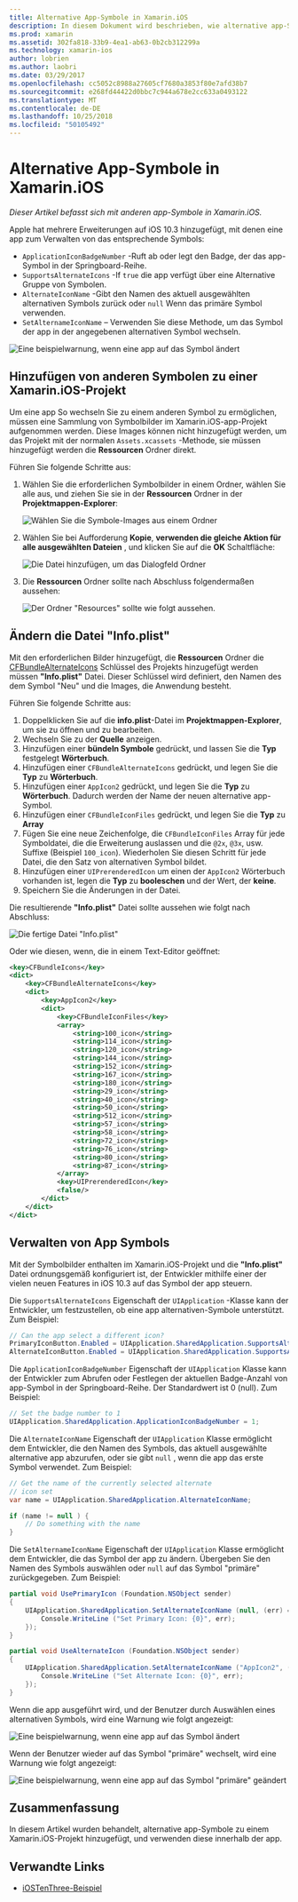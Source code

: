 ```yaml
---
title: Alternative App-Symbole in Xamarin.iOS
description: In diesem Dokument wird beschrieben, wie alternative app-Symbole in Xamarin.iOS verwendet wird. Es wird erläutert, wie Sie diese Symbole ein Xamarin.iOS-Projekt hinzufügen, ändern Sie die Datei "Info.plist" und Informationen zur programmgesteuerten Verwaltung von app Symbols.
ms.prod: xamarin
ms.assetid: 302fa818-33b9-4ea1-ab63-0b2cb312299a
ms.technology: xamarin-ios
author: lobrien
ms.author: laobri
ms.date: 03/29/2017
ms.openlocfilehash: cc5052c8988a27605cf7680a3853f80e7afd38b7
ms.sourcegitcommit: e268fd44422d0bbc7c944a678e2cc633a0493122
ms.translationtype: MT
ms.contentlocale: de-DE
ms.lasthandoff: 10/25/2018
ms.locfileid: "50105492"
---
```

# <a name="alternate-app-icons-in-xamarinios"></a>Alternative App-Symbole in Xamarin.iOS

_Dieser Artikel befasst sich mit anderen app-Symbole in Xamarin.iOS._

Apple hat mehrere Erweiterungen auf iOS 10.3 hinzugefügt, mit denen eine app zum Verwalten von das entsprechende Symbols:

 - `ApplicationIconBadgeNumber` -Ruft ab oder legt den Badge, der das app-Symbol in der Springboard-Reihe.
 - `SupportsAlternateIcons` -If `true` die app verfügt über eine Alternative Gruppe von Symbolen.
 - `AlternateIconName` -Gibt den Namen des aktuell ausgewählten alternativen Symbols zurück oder `null` Wenn das primäre Symbol verwenden.
 - `SetAlternameIconName` – Verwenden Sie diese Methode, um das Symbol der app in der angegebenen alternativen Symbol wechseln.

![](alternate-app-icons-images/icons04.png "Eine beispielwarnung, wenn eine app auf das Symbol ändert")

<a name="Adding-Alternate-Icons" />

## <a name="adding-alternate-icons-to-a-xamarinios-project"></a>Hinzufügen von anderen Symbolen zu einer Xamarin.iOS-Projekt

Um eine app So wechseln Sie zu einem anderen Symbol zu ermöglichen, müssen eine Sammlung von Symbolbilder im Xamarin.iOS-app-Projekt aufgenommen werden. Diese Images können nicht hinzugefügt werden, um das Projekt mit der normalen `Assets.xcassets` -Methode, sie müssen hinzugefügt werden die **Ressourcen** Ordner direkt.

Führen Sie folgende Schritte aus:

1. Wählen Sie die erforderlichen Symbolbilder in einem Ordner, wählen Sie alle aus, und ziehen Sie sie in der **Ressourcen** Ordner in der **Projektmappen-Explorer**:

    ![](alternate-app-icons-images/icons00.png "Wählen Sie die Symbole-Images aus einem Ordner")

2. Wählen Sie bei Aufforderung **Kopie**, **verwenden die gleiche Aktion für alle ausgewählten Dateien** , und klicken Sie auf die **OK** Schaltfläche:

    ![](alternate-app-icons-images/icons02.png "Die Datei hinzufügen, um das Dialogfeld Ordner")

3. Die **Ressourcen** Ordner sollte nach Abschluss folgendermaßen aussehen:

    ![](alternate-app-icons-images/icons01.png "Der Ordner \"Resources\" sollte wie folgt aussehen.")

<a name="Modifying-the-Info.plist-File" />

## <a name="modifying-the-infoplist-file"></a>Ändern die Datei "Info.plist"

Mit den erforderlichen Bilder hinzugefügt, die **Ressourcen** Ordner die [CFBundleAlternateIcons](https://developer.apple.com/library/content/documentation/General/Reference/InfoPlistKeyReference/Articles/CoreFoundationKeys.html#//apple_ref/doc/uid/TP40009249-SW13) Schlüssel des Projekts hinzugefügt werden müssen **"Info.plist"** Datei. Dieser Schlüssel wird definiert, den Namen des dem Symbol "Neu" und die Images, die Anwendung besteht.

Führen Sie folgende Schritte aus:

1. Doppelklicken Sie auf die **info.plist**-Datei im **Projektmappen-Explorer**, um sie zu öffnen und zu bearbeiten.
2. Wechseln Sie zu der **Quelle** anzeigen.
3. Hinzufügen einer **bündeln Symbole** gedrückt, und lassen Sie die **Typ** festgelegt **Wörterbuch**.
4. Hinzufügen einer `CFBundleAlternateIcons` gedrückt, und legen Sie die **Typ** zu **Wörterbuch**.
5. Hinzufügen einer `AppIcon2` gedrückt, und legen Sie die **Typ** zu **Wörterbuch**. Dadurch werden der Name der neuen alternative app-Symbol.
6. Hinzufügen einer `CFBundleIconFiles` gedrückt, und legen Sie die **Typ** zu **Array**
7. Fügen Sie eine neue Zeichenfolge, die `CFBundleIconFiles` Array für jede Symboldatei, die die Erweiterung auslassen und die `@2x`, `@3x`, usw. Suffixe (Beispiel `100_icon`). Wiederholen Sie diesen Schritt für jede Datei, die den Satz von alternativen Symbol bildet.
8. Hinzufügen einer `UIPrerenderedIcon` um einen der `AppIcon2` Wörterbuch vorhanden ist, legen die **Typ** zu **booleschen** und der Wert, der **keine**.
9. Speichern Sie die Änderungen in der Datei.

Die resultierende **"Info.plist"** Datei sollte aussehen wie folgt nach Abschluss:

![](alternate-app-icons-images/icons03.png "Die fertige Datei \"Info.plist\"")

Oder wie diesen, wenn, die in einem Text-Editor geöffnet:

```xml
<key>CFBundleIcons</key>
<dict>
    <key>CFBundleAlternateIcons</key>
    <dict>
        <key>AppIcon2</key>
        <dict>
            <key>CFBundleIconFiles</key>
            <array>
                <string>100_icon</string>
                <string>114_icon</string>
                <string>120_icon</string>
                <string>144_icon</string>
                <string>152_icon</string>
                <string>167_icon</string>
                <string>180_icon</string>
                <string>29_icon</string>
                <string>40_icon</string>
                <string>50_icon</string>
                <string>512_icon</string>
                <string>57_icon</string>
                <string>58_icon</string>
                <string>72_icon</string>
                <string>76_icon</string>
                <string>80_icon</string>
                <string>87_icon</string>
            </array>
            <key>UIPrerenderedIcon</key>
            <false/>
        </dict>
    </dict>
</dict>
```

<a name="Managing-the-Apps-Icon" />

## <a name="managing-the-apps-icon"></a>Verwalten von App Symbols 

Mit der Symbolbilder enthalten im Xamarin.iOS-Projekt und die **"Info.plist"** Datei ordnungsgemäß konfiguriert ist, der Entwickler mithilfe einer der vielen neuen Features in iOS 10.3 auf das Symbol der app steuern.

Die `SupportsAlternateIcons` Eigenschaft der `UIApplication` -Klasse kann der Entwickler, um festzustellen, ob eine app alternativen-Symbole unterstützt. Zum Beispiel:

```csharp
// Can the app select a different icon?
PrimaryIconButton.Enabled = UIApplication.SharedApplication.SupportsAlternateIcons;
AlternateIconButton.Enabled = UIApplication.SharedApplication.SupportsAlternateIcons;
```

Die `ApplicationIconBadgeNumber` Eigenschaft der `UIApplication` Klasse kann der Entwickler zum Abrufen oder Festlegen der aktuellen Badge-Anzahl von app-Symbol in der Springboard-Reihe. Der Standardwert ist 0 (null). Zum Beispiel:

```csharp
// Set the badge number to 1
UIApplication.SharedApplication.ApplicationIconBadgeNumber = 1;
```

Die `AlternateIconName` Eigenschaft der `UIApplication` Klasse ermöglicht dem Entwickler, die den Namen des Symbols, das aktuell ausgewählte alternative app abzurufen, oder sie gibt `null` , wenn die app das erste Symbol verwendet. Zum Beispiel:

```csharp
// Get the name of the currently selected alternate
// icon set
var name = UIApplication.SharedApplication.AlternateIconName;

if (name != null ) {
    // Do something with the name
}
```

Die `SetAlternameIconName` Eigenschaft der `UIApplication` Klasse ermöglicht dem Entwickler, die das Symbol der app zu ändern. Übergeben Sie den Namen des Symbols auswählen oder `null` auf das Symbol "primäre" zurückgegeben. Zum Beispiel:

```csharp
partial void UsePrimaryIcon (Foundation.NSObject sender)
{
    UIApplication.SharedApplication.SetAlternateIconName (null, (err) => {
        Console.WriteLine ("Set Primary Icon: {0}", err);
    });
}

partial void UseAlternateIcon (Foundation.NSObject sender)
{
    UIApplication.SharedApplication.SetAlternateIconName ("AppIcon2", (err) => {
        Console.WriteLine ("Set Alternate Icon: {0}", err);
    });
}
```

Wenn die app ausgeführt wird, und der Benutzer durch Auswählen eines alternativen Symbols, wird eine Warnung wie folgt angezeigt:

![](alternate-app-icons-images/icons04.png "Eine beispielwarnung, wenn eine app auf das Symbol ändert")

Wenn der Benutzer wieder auf das Symbol "primäre" wechselt, wird eine Warnung wie folgt angezeigt:

![](alternate-app-icons-images/icons05.png "Eine beispielwarnung, wenn eine app auf das Symbol \"primäre\" geändert")

<a name="Summary" />

## <a name="summary"></a>Zusammenfassung

In diesem Artikel wurden behandelt, alternative app-Symbole zu einem Xamarin.iOS-Projekt hinzugefügt, und verwenden diese innerhalb der app.



## <a name="related-links"></a>Verwandte Links

- [iOSTenThree-Beispiel](https://developer.xamarin.com/samples/ios/iOS10/iOSTenThree)
